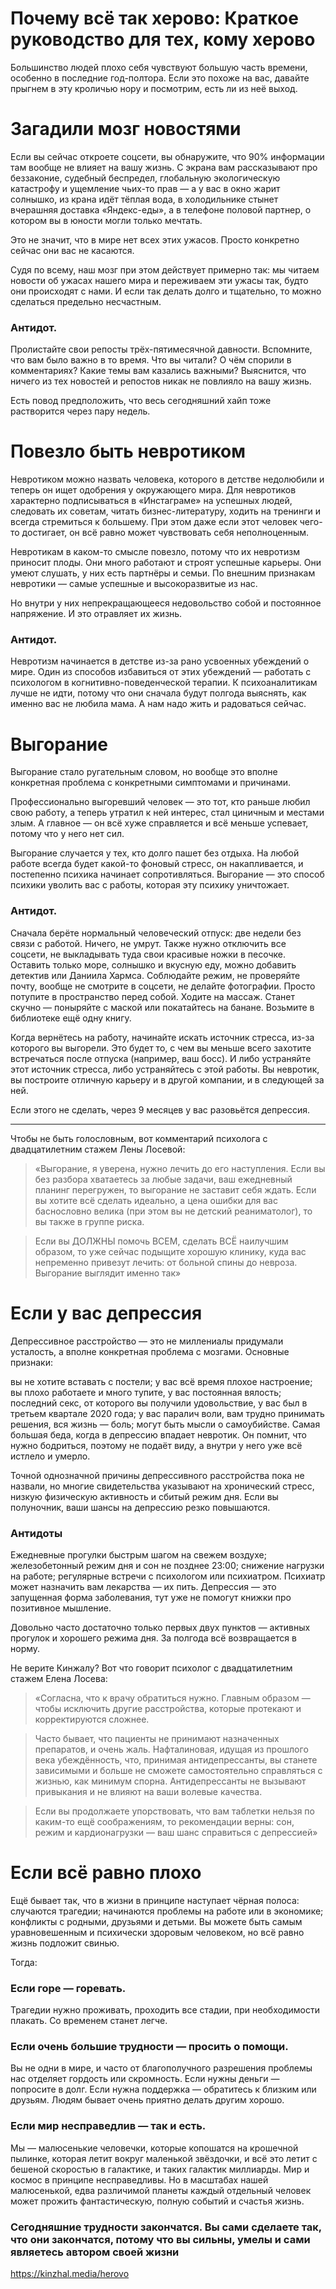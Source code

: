# Почему всё так херово: Краткое руководство для тех, кому херово
Большинство людей плохо себя чувствуют большую часть времени, особенно в последние год-полтора. Если это похоже на вас, давайте прыгнем в эту кроличью нору и посмотрим, есть ли из неё выход.

# Загадили мозг новостями
Если вы сейчас откроете соцсети, вы обнаружите, что 90% информации там вообще не влияет на вашу жизнь. С экрана вам рассказывают про беззаконие, судебный беспредел, глобальную экологическую катастрофу и ущемление чьих-то прав — а у вас в окно жарит солнышко, из крана идёт тёплая вода, в холодильнике стынет вчерашняя доставка «Яндекс-еды», а в телефоне половой партнер, о котором вы в юности могли только мечтать.

Это не значит, что в мире нет всех этих ужасов. Просто конкретно сейчас они вас не касаются.

Судя по всему, наш мозг при этом действует примерно так: мы читаем новости об ужасах нашего мира и переживаем эти ужасы так, будто они происходят с нами. И если так делать долго и тщательно, то можно сделаться предельно несчастным.

### Антидот.
Пролистайте свои репосты трёх-пятимесячной давности. Вспомните, что вам было важно в то время. Что вы читали? О чём спорили в комментариях? Какие темы вам казались важными? Выяснится, что ничего из тех новостей и репостов никак не повлияло на вашу жизнь.

Есть повод предположить, что весь сегодняшний хайп тоже растворится через пару недель.

# Повезло быть невротиком
Невротиком можно назвать человека, которого в детстве недолюбили и теперь он ищет одобрения у окружающего мира. Для невротиков характерно подписываться в «Инстаграме» на успешных людей, следовать их советам, читать бизнес-литературу, ходить на тренинги и всегда стремиться к большему. При этом даже если этот человек чего-то достигает, он всё равно может чувствовать себя неполноценным.

Невротикам в каком-то смысле повезло, потому что их невротизм приносит плоды. Они много работают и строят успешные карьеры. Они умеют слушать, у них есть партнёры и семьи. По внешним признакам невротики — самые успешные и высокоразвитые из нас.

Но внутри у них непрекращающееся недовольство собой и постоянное напряжение. И это отравляет их жизнь.

### Антидот.
Невротизм начинается в детстве из-за рано усвоенных убеждений о мире. Один из способов избавиться от этих убеждений — работать с психологом в когнитивно-поведенческой терапии. К психоаналитикам лучше не идти, потому что они сначала будут полгода выяснять, как именно вас не любила мама. А нам надо жить и радоваться сейчас.

# Выгорание
Выгорание стало ругательным словом, но вообще это вполне конкретная проблема с конкретными симптомами и причинами.

Профессионально выгоревший человек — это тот, кто раньше любил свою работу, а теперь утратил к ней интерес, стал циничным и местами злым. А главное — он всё хуже справляется и всё меньше успевает, потому что у него нет сил.

Выгорание случается у тех, кто долго пашет без отдыха. На любой работе всегда будет какой-то фоновый стресс, он накапливается, и постепенно психика начинает сопротивляться. Выгорание — это способ психики уволить вас с работы, которая эту психику уничтожает.

### Антидот.
Сначала берёте нормальный человеческий отпуск: две недели без связи с работой. Ничего, не умрут. Также нужно отключить все соцсети, не выкладывать туда свои красивые ножки в песочке. Оставить только море, солнышко и вкусную еду, можно добавить детектив или Даниила Хармса. Соблюдайте режим, не проверяйте почту, вообще не смотрите в соцсети, не делайте фотографии. Просто потупите в пространство перед собой. Ходите на массаж. Станет скучно — поныряйте с маской или покатайтесь на банане. Возьмите в библиотеке ещё одну книгу.

Когда вернётесь на работу, начинайте искать источник стресса, из-за которого вы выгорели. Это будет то, с чем вы меньше всего захотите встречаться после отпуска (например, ваш босс). И либо устраняйте этот источник стресса, либо устраняйтесь с этой работы. Вы невротик, вы построите отличную карьеру и в другой компании, и в следующей за ней.

Если этого не сделать, через 9 месяцев у вас разовьётся депрессия.

---

Чтобы не быть голословным, вот комментарий психолога с двадцатилетним стажем Лены Лосевой:

> «Выгорание, я уверена, нужно лечить до его наступления. Если вы без разбора хватаетесь за любые задачи, ваш ежедневный планинг перегружен, то выгорание не заставит себя ждать. Если вы хотите всё сделать идеально, а цена ошибки для вас баснословно велика (при этом вы не детский реаниматолог), то вы также в группе риска.

> Если вы ДОЛЖНЫ помочь ВСЕМ, сделать ВСЁ наилучшим образом, то уже сейчас подыщите хорошую клинику, куда вас непременно привезут лечить: от больной спины до невроза. Выгорание выглядит именно так»

# Если у вас депрессия
Депрессивное расстройство — это не миллениалы придумали усталость, а вполне конкретная проблема с мозгами. Основные признаки:

вы не хотите вставать с постели;
у вас всё время плохое настроение;
вы плохо работаете и много тупите, у вас постоянная вялость;
последний секс, от которого вы получили удовольствие, у вас был в третьем квартале 2020 года;
у вас паралич воли, вам трудно принимать решения, вся жизнь — боль;
могут быть мысли о самоубийстве.
Самая большая беда, когда в депрессию впадает невротик. Он помнит, что нужно бодриться, поэтому не подаёт виду, а внутри у него уже всё истлело и умерло.

Точной однозначной причины депрессивного расстройства пока не назвали, но многие свидетельства указывают на хронический стресс, низкую физическую активность и сбитый режим дня. Если вы полуночник, ваши шансы на депрессию резко повышаются.

### Антидоты
Ежедневные прогулки быстрым шагом на свежем воздухе; железобетонный режим дня и сон не позднее 23:00; снижение нагрузки на работе; регулярные встречи с психологом или психиатром. Психиатр может назначить вам лекарства — их пить. Депрессия — это запущенная форма заболевания, тут уже не помогут книжки про позитивное мышление.

Довольно часто достаточно только первых двух пунктов — активных прогулок и хорошего режима дня. За полгода всё возвращается в норму.

Не верите Кинжалу? Вот что говорит психолог с двадцатилетним стажем Елена Лосева:

> «Согласна, что к врачу обратиться нужно. Главным образом — чтобы исключить другие расстройства, которые протекают и корректируются сложнее.

> Часто бывает, что пациенты не принимают назначенных препаратов, и очень жаль. Нафталиновая, идущая из прошлого века убеждённость, что, принимая антидепрессанты, вы станете зависимыми и больше не сможете самостоятельно справляться с жизнью, как минимум спорна. Антидепрессанты не вызывают привыкания и не влияют на ваши волевые качества.

> Если вы продолжаете упорствовать, что вам таблетки нельзя по каким-то ещё соображениям, то рекомендации верны: сон, режим и кардионагрузки — ваш шанс справиться с депрессией»

# Если всё равно плохо
Ещё бывает так, что в жизни в принципе наступает чёрная полоса: случаются трагедии; начинаются проблемы на работе или в экономике; конфликты с родными, друзьями и детьми. Вы можете быть самым уравновешенным и психически здоровым человеком, но всё равно жизнь подложит свинью.

Тогда:

### Если горе — горевать.
Трагедии нужно проживать, проходить все стадии, при необходимости плакать. Со временем станет легче.

### Если очень большие трудности — просить о помощи.
Вы не одни в мире, и часто от благополучного разрешения проблемы нас отделяет гордость или скромность. Если нужны деньги — попросите в долг. Если нужна поддержка — обратитесь к близким или друзьям. Людям бывает очень приятно делать другим хорошо.

### Если мир несправедлив — так и есть.
Мы — малюсенькие человечки, которые копошатся на крошечной пылинке, которая летит вокруг маленькой звёздочки, и всё это летит с бешеной скоростью в галактике, и таких галактик миллиарды. Мир и космос в принципе несправедливы. Но в масштабах нашей малюсенькой, едва различимой планеты каждый отдельный человек может прожить фантастическую, полную событий и счастья жизнь.

### Сегодняшние трудности закончатся. Вы сами сделаете так, что они закончатся, потому что вы сильны, умелы и сами являетесь автором своей жизни

https://kinzhal.media/herovo
